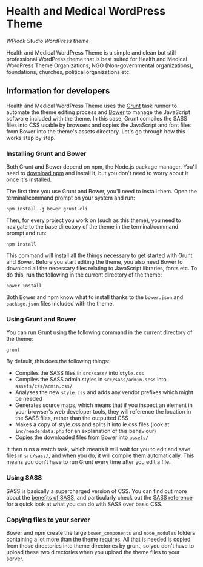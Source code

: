 Health and Medical WordPress Theme
===
_WPlook Studio WordPress theme_

Health and Medical WordPress Theme is a simple and clean but still professional WordPress theme that is best suited for Health and Medical WordPress Theme Organizations, NGO (Non-governmental organizations), foundations, churches, political organizations etc.

Information for developers
---
Health and Medical WordPress Theme uses the [Grunt](http://gruntjs.com) task runner to automate the theme editing process and [Bower](http://bower.io) to manage the JavaScript software included with the theme. In this case, Grunt compiles the SASS files into CSS usable by browsers and copies the JavaScript and font files from Bower into the theme's assets directory. Let's go through how this works step by step.

### Installing Grunt and Bower

Both Grunt and Bower depend on npm, the Node.js package manager. You'll need to [download npm](https://nodejs.org/en/download/) and install it, but you don't need to worry about it once it's installed.

The first time you use Grunt and Bower, you'll need to install them. Open the terminal/command prompt on your system and run:
```
npm install -g bower grunt-cli
```

Then, for every project you work on (such as this theme), you need to navigate to the base directory of the theme in the terminal/command prompt and run:
```
npm install
```

This command will install all the things necessary to get started with Grunt and Bower. Before you start editing the theme, you also need Bower to download all the necessary files relating to JavaScript libraries, fonts etc. To do this, run the following in the current directory of the theme:

```
bower install
```

Both Bower and npm know what to install thanks to the `bower.json` and `package.json` files included with the theme.

### Using Grunt and Bower

You can run Grunt using the following command in the current directory of the theme:
```
grunt
```

By default, this does the following things:
* Compiles the SASS files in `src/sass/` into `style.css`
* Compiles the SASS admin styles in `src/sass/admin.scss` into `assets/css/admin.css/`
* Analyses the new `style.css` and adds any vendor prefixes which might be needed
* Generates source maps, which means that if you inspect an element in your browser's web developer tools, they will reference the location in the SASS files, rather than the outputted CSS
* Makes a copy of style.css and splits it into ie.css files (look at `inc/headerdata.php` for an explanation of this behaviour)
* Copies the downloaded files from Bower into `assets/`

It then runs a watch task, which means it will wait for you to edit and save files in `src/sass/`, and when you do, it will compile them automatically. This means you don't have to run Grunt every time after you edit a file.

### Using SASS

SASS is basically a supercharged version of CSS. You can find out more about the [benefits of SASS](http://sass-lang.com), and particularly check out the [SASS reference](http://sass-lang.com/guide) for a quick look at what you can do with SASS over basic CSS.

### Copying files to your server

Bower and npm create the large `bower_components` and `node_modules` folders containing a lot more than the theme requires. All that is needed is copied from those directories into theme directories by grunt, so you don't have to upload these two directories when you upload the theme files to your server.
